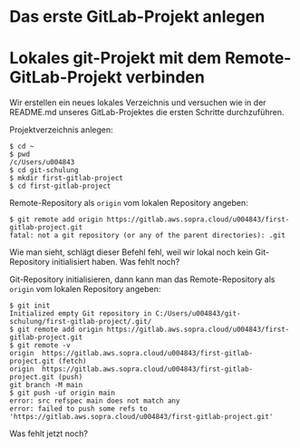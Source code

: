 # Das erste GitLab-Projekt anlegen




# Lokales git-Projekt mit dem Remote-GitLab-Projekt verbinden

Wir erstellen ein neues lokales Verzeichnis und versuchen wie in der README.md unseres GitLab-Projektes die ersten Schritte durchzuführen.

Projektverzeichnis anlegen:
```
$ cd ~
$ pwd
/c/Users/u004843
$ cd git-schulung
$ mkdir first-gitlab-project
$ cd first-gitlab-project
```

Remote-Repository als `origin` vom lokalen Repository angeben:
```
$ git remote add origin https://gitlab.aws.sopra.cloud/u004843/first-gitlab-project.git
fatal: not a git repository (or any of the parent directories): .git
```

Wie man sieht, schlägt dieser Befehl fehl, weil wir lokal noch kein Git-Repository initialisiert haben. Was fehlt noch?

Git-Repository initialisieren, dann kann man das Remote-Repository als `origin` vom lokalen Repository angeben:
```
$ git init
Initialized empty Git repository in C:/Users/u004843/git-schulung/first-gitlab-project/.git/
$ git remote add origin https://gitlab.aws.sopra.cloud/u004843/first-gitlab-project.git
$ git remote -v
origin  https://gitlab.aws.sopra.cloud/u004843/first-gitlab-project.git (fetch)
origin  https://gitlab.aws.sopra.cloud/u004843/first-gitlab-project.git (push)
git branch -M main
$ git push -uf origin main
error: src refspec main does not match any
error: failed to push some refs to 'https://gitlab.aws.sopra.cloud/u004843/first-gitlab-project.git'
```

Was fehlt jetzt noch? 

